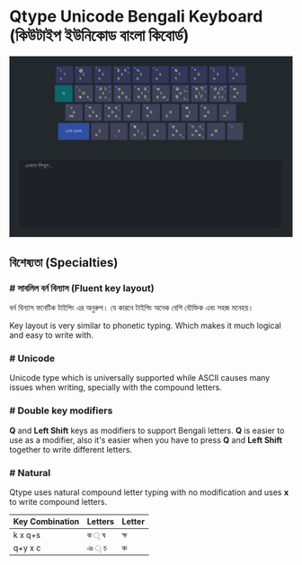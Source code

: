 # Qtype Unicode Bengali Keyboard (কিউটাইপ ইউনিকোড বাংলা কিবোর্ড)

![Layout](https://github.com/sajibsrs/Qtype/blob/master/img.png)


## বিশেষ্যতা (Specialties)

### # সাবলিল বর্ন বিন্যাস (Fluent key layout)
বর্ন বিন্যাস ফনেটিক টাইপিং এর অনুরুপ। যে কারনে টাইপিং অনেক বেশি যৌক্তিক এবং সহজ মনেহয়।

Key layout is very similar to phonetic typing. Which makes it much logical and easy to write with.

### # Unicode
Unicode type which is universally supported while ASCII causes many issues when writing, specially with the compound letters.

### # Double key modifiers
**Q** and **Left Shift** keys as modifiers to support Bengali letters. **Q** is easier to use as a modifier, also it's easier when you have to press **Q** and **Left Shift** together to write different letters.

### # Natural
Qtype uses natural compound letter typing with no modification and uses **x** to write compound letters.

 | Key Combination | Letters | Letter |
 | --------------- | ------- | ------ |
 | k x q+s         | ক   ্ ষ | ক্ষ     |
 | q+y x c         | ঞ ্ চ    | ঞ্চ     |
